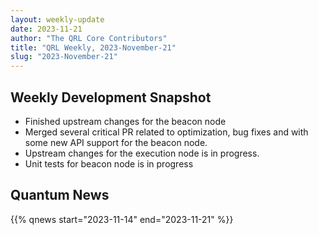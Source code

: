 ```yaml
---
layout: weekly-update
date: 2023-11-21
author: "The QRL Core Contributors"
title: "QRL Weekly, 2023-November-21"
slug: "2023-November-21"
---
```


## Weekly Development Snapshot

- Finished upstream changes for the beacon node
- Merged several critical PR related to optimization, bug fixes and with some new API support for the beacon node.
- Upstream changes for the execution node is in progress. 
- Unit tests for beacon node is in progress

<!--more-->

## Quantum News

{{% qnews start="2023-11-14" end="2023-11-21" %}}
